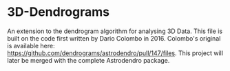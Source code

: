 # 3D-Dendrograms
An extension to the dendrogram algorithm for analysing 3D Data. This file is built on the code first written by Dario Colombo in 2016. Colombo's original is available here: https://github.com/dendrograms/astrodendro/pull/147/files.
This project will later be merged with the complete Astrodendro package.
